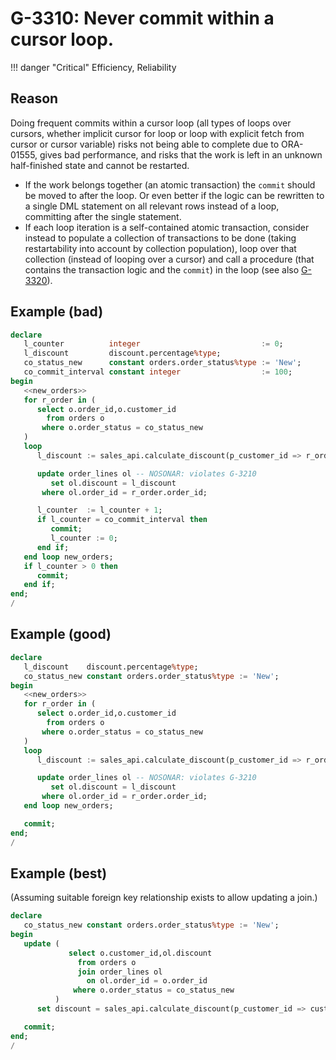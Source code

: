 # G-3310: Never commit within a cursor loop.

!!! danger "Critical"
    Efficiency, Reliability

## Reason

Doing frequent commits within a cursor loop (all types of loops over cursors, whether implicit cursor for loop or loop with explicit fetch from cursor or cursor variable) risks not being able to complete due to ORA-01555, gives bad performance, and risks that the work is left in an unknown half-finished state and cannot be restarted.

* If the work belongs together (an atomic transaction) the `commit` should be moved to after the loop. Or even better if the logic can be rewritten to a single DML statement on all relevant rows instead of a loop, committing after the single statement.
* If each loop iteration is a self-contained atomic transaction, consider instead to populate a collection of transactions to be done (taking restartability into account by collection population), loop over that collection (instead of looping over a cursor) and call a procedure (that contains the transaction logic and the `commit`) in the loop (see also [G-3320](../../../../4-language-usage/3-dml-and-sql/3-transaction-control/g-3320)).


## Example (bad)

``` sql
declare
   l_counter          integer                           := 0;
   l_discount         discount.percentage%type;
   co_status_new      constant orders.order_status%type := 'New';
   co_commit_interval constant integer                  := 100;
begin
   <<new_orders>>
   for r_order in (
      select o.order_id,o.customer_id
        from orders o
       where o.order_status = co_status_new
   )
   loop
      l_discount := sales_api.calculate_discount(p_customer_id => r_order.customer_id);

      update order_lines ol -- NOSONAR: violates G-3210
         set ol.discount = l_discount
       where ol.order_id = r_order.order_id;

      l_counter  := l_counter + 1;
      if l_counter = co_commit_interval then
         commit;
         l_counter := 0;
      end if;
   end loop new_orders;
   if l_counter > 0 then
      commit;
   end if;
end;
/
```

## Example (good)

``` sql
declare
   l_discount    discount.percentage%type;
   co_status_new constant orders.order_status%type := 'New';
begin
   <<new_orders>>
   for r_order in (
      select o.order_id,o.customer_id
        from orders o
       where o.order_status = co_status_new
   )
   loop
      l_discount := sales_api.calculate_discount(p_customer_id => r_order.customer_id);

      update order_lines ol -- NOSONAR: violates G-3210
         set ol.discount = l_discount
       where ol.order_id = r_order.order_id;
   end loop new_orders;

   commit;
end;
/
```

## Example (best)

(Assuming suitable foreign key relationship exists to allow updating a join.)

``` sql
declare
   co_status_new constant orders.order_status%type := 'New';
begin
   update (
             select o.customer_id,ol.discount
               from orders o
               join order_lines ol
                 on ol.order_id = o.order_id
              where o.order_status = co_status_new
          )
      set discount = sales_api.calculate_discount(p_customer_id => customer_id);

   commit;
end;
/
```